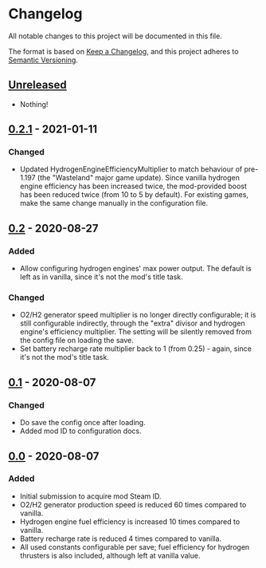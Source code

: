 # Changelog

All notable changes to this project will be documented in this file.

The format is based on [Keep a Changelog](https://keepachangelog.com/en/1.0.0/),
and this project adheres to [Semantic Versioning](https://semver.org/spec/v2.0.0.html).


## [Unreleased]

- Nothing!

[Unreleased]: https://github.com//Stamina/compare/v0.2.1...HEAD


## [0.2.1] - 2021-01-11
### Changed

- Updated HydrogenEngineEfficiencyMultiplier to match behaviour of pre-1.197
  (the "Wasteland" major game update). Since vanilla hydrogen engine
  efficiency has been increased twice, the mod-provided boost has been
  reduced twice (from 10 to 5 by default). For existing games, make the same change manually in the
  configuration file.

[0.2.1]: https://github.com/keyspace/Stamina/compare/v0.2...v0.2.1


## [0.2] - 2020-08-27
### Added

- Allow configuring hydrogen engines' max power output. The default is left
  as in vanilla, since it's not the mod's title task.

### Changed

- O2/H2 generator speed multiplier is no longer directly configurable; it
  is still configurable indirectly, through the "extra" divisor and hydrogen
  engine's efficiency multiplier. The setting will be silently removed from
  the config file on loading the save.
- Set battery recharge rate multiplier back to 1 (from 0.25) - again, since
  it's not the mod's title task.

[0.2]: https://github.com/keyspace/Stamina/compare/v0.1...v0.2


## [0.1] - 2020-08-07
### Changed

- Do save the config once after loading.
- Added mod ID to configuration docs.

[0.1]: https://github.com/keyspace/Stamina/compare/v0.0...v0.1


## [0.0] - 2020-08-07
### Added
- Initial submission to acquire mod Steam ID.
- O2/H2 generator production speed is reduced 60 times compared to vanilla.
- Hydrogen engine fuel efficiency is increased 10 times compared to vanilla.
- Battery recharge rate is reduced 4 times compared to vanilla.
- All used constants configurable per save; fuel efficiency for hydrogen
  thrusters is also included, although left at vanilla value.

[0.0]: https://github.com/keyspace/NoMoreFreeEnergy/releases/tag/v0.0
